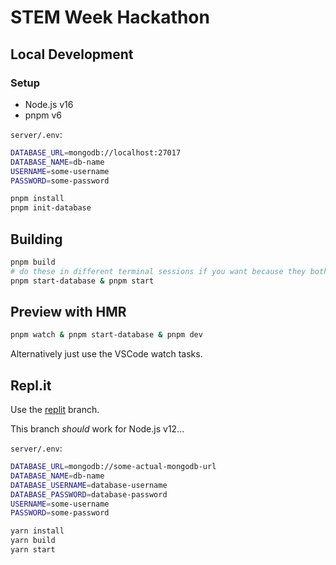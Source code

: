# STEM Week Hackathon

## Local Development

### Setup

- Node.js v16
- pnpm v6

`server/.env`:

```sh
DATABASE_URL=mongodb://localhost:27017
DATABASE_NAME=db-name
USERNAME=some-username
PASSWORD=some-password
```

```sh
pnpm install
pnpm init-database
```

## Building

```sh
pnpm build
# do these in different terminal sessions if you want because they both log stuff
pnpm start-database & pnpm start
```

## Preview with HMR

```sh
pnpm watch & pnpm start-database & pnpm dev
```

Alternatively just use the VSCode watch tasks.

## Repl.it

Use the [replit](https://github.com/cherryblossom000/nurse-joy-hackathon/tree/replit)
branch.

This branch *should* work for Node.js v12...

`server/.env`:

```sh
DATABASE_URL=mongodb://some-actual-mongodb-url
DATABASE_NAME=db-name
DATABASE_USERNAME=database-username
DATABASE_PASSWORD=database-password
USERNAME=some-username
PASSWORD=some-password
```

```sh
yarn install
yarn build
yarn start
```
